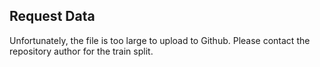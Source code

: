 ## Request Data

Unfortunately, the file is too large to upload to Github. Please contact the repository author for the train split.
